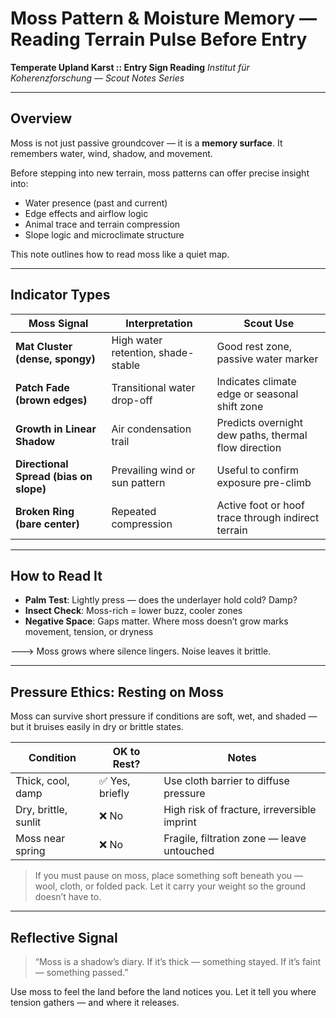 # Moss Pattern & Moisture Memory — Reading Terrain Pulse Before Entry

**Temperate Upland Karst :: Entry Sign Reading**
*Institut für Koherenzforschung — Scout Notes Series*

---

## Overview

Moss is not just passive groundcover — it is a **memory surface**. It remembers water, wind, shadow, and movement.

Before stepping into new terrain, moss patterns can offer precise insight into:

* Water presence (past and current)
* Edge effects and airflow logic
* Animal trace and terrain compression
* Slope logic and microclimate structure

This note outlines how to read moss like a quiet map.

---

## Indicator Types

| Moss Signal                            | Interpretation                     | Scout Use                                            |
| -------------------------------------- | ---------------------------------- | ---------------------------------------------------- |
| **Mat Cluster (dense, spongy)**        | High water retention, shade-stable | Good rest zone, passive water marker                 |
| **Patch Fade (brown edges)**           | Transitional water drop-off        | Indicates climate edge or seasonal shift zone        |
| **Growth in Linear Shadow**            | Air condensation trail             | Predicts overnight dew paths, thermal flow direction |
| **Directional Spread (bias on slope)** | Prevailing wind or sun pattern     | Useful to confirm exposure pre-climb                 |
| **Broken Ring (bare center)**          | Repeated compression               | Active foot or hoof trace through indirect terrain   |

---

## How to Read It

* **Palm Test**: Lightly press — does the underlayer hold cold? Damp?
* **Insect Check**: Moss-rich = lower buzz, cooler zones
* **Negative Space**: Gaps matter. Where moss doesn’t grow marks movement, tension, or dryness

🡒 Moss grows where silence lingers. Noise leaves it brittle.

---

## Pressure Ethics: Resting on Moss

Moss can survive short pressure if conditions are soft, wet, and shaded — but it bruises easily in dry or brittle states.

| Condition            | OK to Rest?    | Notes                                       |
| -------------------- | -------------- | ------------------------------------------- |
| Thick, cool, damp    | ✅ Yes, briefly | Use cloth barrier to diffuse pressure       |
| Dry, brittle, sunlit | ❌ No           | High risk of fracture, irreversible imprint |
| Moss near spring     | ❌ No           | Fragile, filtration zone — leave untouched  |

> If you must pause on moss, place something soft beneath you — wool, cloth, or folded pack.
> Let it carry your weight so the ground doesn’t have to.

---

## Reflective Signal

> “Moss is a shadow’s diary.
> If it’s thick — something stayed.
> If it’s faint — something passed.”

Use moss to feel the land before the land notices you.
Let it tell you where tension gathers — and where it releases.
